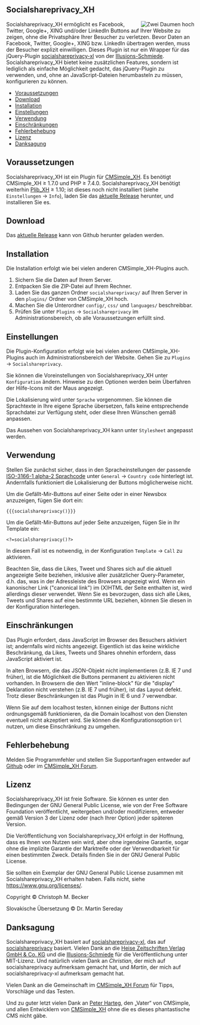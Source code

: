 ## Socialshareprivacy_XH

<img src="../socialshareprivacy.png" alt="Zwei Daumen hoch" align="right">

Socialshareprivacy_XH ermöglicht es Facebook,
Twitter, Google+, XING und/oder LinkedIn Buttons auf Ihrer Website zu zeigen,
ohne die Privatsphäre Ihrer Besucher zu verletzen. Bevor Daten an Facebook,
Twitter, Google+, XING bzw. LinkedIn übertragen werden, muss der Besucher
explizit einwilligen. Dieses Plugin ist nur ein Wrapper für das jQuery-Plugin
[socialshareprivacy-xl](http://www.illusions-schmiede.com/Socialshareprivacy-XL)
von der [Illusions-Schmiede](http://www.illusions-schmiede.com/).
Socialshareprivacy_XH bietet keine zusätzlichen Features, sondern ist lediglich
als einfache Möglichkeit gedacht, das jQuery-Plugin zu verwenden, und, ohne an
JavaScript-Dateien herumbasteln zu müssen, konfigurieren zu können.

- [Voraussetzungen](#voraussetzungen)
- [Download](#download)
- [Installation](#installation)
- [Einstellungen](#einstellungen)
- [Verwendung](#verwendung)
- [Einschränkungen](#einschränkungen)
- [Fehlerbehebung](#fehlerbehebung)
- [Lizenz](#lizenz)
- [Danksagung](#danksagung)

## Voraussetzungen

Socialshareprivacy_XH ist ein Plugin für [CMSimple_XH](https://cmsimple-xh.org/de/).
Es benötigt CMSimple_XH ≥ 1.7.0 und PHP ≥ 7.4.0.
Socialshareprivacy_XH benötigt weiterhin [Plib_XH](https://github.com/cmb69/plib_xh) ≥ 1.10;
ist dieses noch nicht installiert (siehe `Einstellungen` → `Info`),
laden Sie das [aktuelle Release](https://github.com/cmb69/plib_xh/releases/latest)
herunter, und installieren Sie es.

## Download

Das [aktuelle Release](https://github.com/cmb69/socialshareprivacy_xh/releases/latest)
kann von Github herunter geladen werden.

## Installation

Die Installation erfolgt wie bei vielen anderen CMSimple_XH-Plugins auch.

1. Sichern Sie die Daten auf Ihrem Server.
1. Entpacken Sie die ZIP-Datei auf Ihrem Rechner.
1. Laden Sie das ganzen Ordner `socialshareprivacy/` auf Ihren Server in den
   `plugins/` Ordner von CMSimple_XH hoch.
1. Machen Sie die Unterordner `config/`, `css/` und `languages/` beschreibbar.
1. Prüfen Sie unter `Plugins` → `Socialshareprivacy` im Administrationsbereich,
   ob alle Voraussetzungen erfüllt sind.

## Einstellungen

Die Plugin-Konfiguration erfolgt wie bei vielen anderen CMSimple_XH-Plugins
auch im Administrationsbereich der Website. Gehen Sie zu `Plugins` → `Socialshareprivacy`.

Sie können die Voreinstellungen von Socialshareprivacy_XH unter
`Konfiguration` ändern. Hinweise zu den Optionen werden beim Überfahren der
Hilfe-Icons mit der Maus angezeigt.

Die Lokalisierung wird unter `Sprache` vorgenommen. Sie können die
Sprachtexte in Ihre eigene Sprache übersetzen, falls keine entsprechende
Sprachdatei zur Verfügung steht, oder diese Ihren Wünschen gemäß anpassen.

Das Aussehen von Socialshareprivacy_XH kann unter `Stylesheet` angepasst werden.

## Verwendung

Stellen Sie zunächst sicher, dass in den Spracheinstellungen der passende
[ISO-3166-1 alpha-2 Sprachcode](http://de.wikipedia.org/wiki/ISO-3166-1-Kodierliste)
unter `General` → `Country code` hinterlegt ist.
Andernfalls funktioniert die Lokalisierung der Buttons möglicherweise nicht.

Um die Gefällt-Mir-Buttons auf einer Seite oder in einer Newsbox anzuzeigen,
fügen Sie dort ein:

    {{{socialshareprivacy()}}}

Um die Gefällt-Mir-Buttons auf jeder Seite anzuzeigen, fügen Sie in Ihr
Template ein:

    <?=socialshareprivacy()?>

In diesem Fall ist es notwendig, in der Konfiguration `Template` → `Call` zu
aktivieren.

Beachten Sie, dass die Likes, Tweet und Shares sich auf die aktuell
angezeigte Seite beziehen, inklusive aller zusätzlicher Query-Parameter, d.h.
das, was in der Adressleiste des Browsers angezeigt wird. Wenn ein kanonischer
Link ("canonical link") im (X)HTML der Seite enthalten ist, wird allerdings
dieser verwendet. Wenn Sie es bevorzugen, dass sich alle Likes, Tweets und
Shares auf eine bestimmte URL beziehen, können Sie diesen in der Konfiguration
hinterlegen.

## Einschränkungen

Das Plugin erfordert, dass JavaScript im Browser des Besuchers aktiviert ist;
andernfalls wird nichts angezeigt. Eigentlich ist das keine wirkliche
Beschränkung, da Likes, Tweets und Shares ohnehin erfordern, dass JavaScript
aktiviert ist.

In alten Browsern, die das JSON-Objekt nicht implementieren (z.B. IE 7 und
früher), ist die Möglichkeit die Buttons permanent zu aktivieren nicht
vorhanden. In Browsern die den Wert "inline-block" für die "display" Deklaration
nicht verstehen (z.B. IE 7 und früher), ist das Layout defekt. Trotz dieser
Beschränkungen ist das Plugin in IE 6 und 7 verwendbar.

Wenn Sie auf dem localhost testen, können einige der Buttons nicht
ordnungsgemäß funktionieren, da die Domain localhost von den Diensten eventuell
nicht akzeptiert wird. Sie können die Konfigurationsoption `Url` nutzen, um
diese Einschränkung zu umgehen.

## Fehlerbehebung

Melden Sie Programmfehler und stellen Sie Supportanfragen entweder auf
[Github](https://github.com/cmb69/socialshareprivacy_xh/issues) oder im
[CMSimple_XH Forum](https://cmsimpleforum.com/).

## Lizenz

Socialshareprivacy_XH ist freie Software. Sie können es unter den Bedingungen der
GNU General Public License, wie von der Free Software Foundation
veröffentlicht, weitergeben und/oder modifizieren, entweder gemäß
Version 3 der Lizenz oder (nach Ihrer Option) jeder späteren Version.

Die Veröffentlichung von Socialshareprivacy_XH erfolgt in der Hoffnung, dass es
Ihnen von Nutzen sein wird, aber ohne irgendeine Garantie, sogar ohne
die implizite Garantie der Marktreife oder der Verwendbarkeit für einen
bestimmten Zweck. Details finden Sie in der GNU General Public License.

Sie sollten ein Exemplar der GNU General Public License zusammen mit
Socialshareprivacy_XH erhalten haben. Falls nicht, siehe <https://www.gnu.org/licenses/>.

Copyright © Christoph M. Becker

Slovakische Übersetzung © Dr. Martin Sereday

## Danksagung

Socialshareprivacy_XH basiert auf
[socialshareprivacy-xl](http://www.illusions-schmiede.com/Socialshareprivacy-XL),
das auf [socialshareprivacy](http://www.heise.de/extras/socialshareprivacy/)
basiert. Vielen Dank an die [Heise Zeitschriften Verlag GmbH & Co. KG](http://www.heise.de/)
und die [Illusions-Schmiede](http://www.illusions-schmiede.com/) für die
Veröffentlichung unter MIT-Lizenz. Und natürlich vielen Dank an *Christian*, der
mich auf socialshareprivacy aufmerksam gemacht hat, und *Martin*, der mich auf
socialshareprivacy-xl aufmerksam gemacht hat.

Vielen Dank an die Gemeinschaft im [CMSimple_XH Forum](https://www.cmsimpleforum.com/)
für Tipps, Vorschläge und das Testen.

Und zu guter letzt vielen Dank an [Peter Harteg](https://www.harteg.dk/),
den „Vater“ von CMSimple, und allen Entwicklern von [CMSimple_XH](https://www.cmsimple-xh.org/de/)
ohne die es dieses phantastische CMS nicht gäbe.
